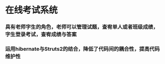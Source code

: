 ﻿# 在线考试系统
 
### 具有老师字生的角色，老师可以管理试题，查宥单人或者班级成绩，字生登录考试，查宥成绩与答案
### 运用hibernate与Struts2的结合，降低了代码间的耦合性，提高代码维护性
